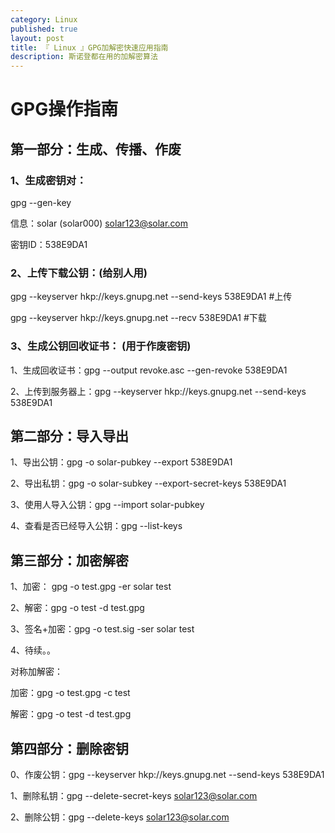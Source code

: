 ```yaml
---
category: Linux
published: true
layout: post
title: 『 Linux 』GPG加解密快速应用指南
description: 斯诺登都在用的加解密算法
---
```


# GPG操作指南

## 第一部分：生成、传播、作废

### 1、生成密钥对：

gpg --gen-key

信息：solar (solar000) solar123@solar.com

密钥ID：538E9DA1

### 2、上传下载公钥：(给别人用)

gpg --keyserver hkp://keys.gnupg.net --send-keys 538E9DA1 \#上传

gpg --keyserver hkp://keys.gnupg.net --recv 538E9DA1 \#下载

### 3、生成公钥回收证书： (用于作废密钥)

1、生成回收证书：gpg --output revoke.asc --gen-revoke 538E9DA1

2、上传到服务器上：gpg --keyserver hkp://keys.gnupg.net --send-keys 538E9DA1

## 第二部分：导入导出

1、导出公钥：gpg -o solar-pubkey --export 538E9DA1

2、导出私钥：gpg -o solar-subkey --export-secret-keys 538E9DA1

3、使用人导入公钥：gpg --import solar-pubkey

4、查看是否已经导入公钥：gpg --list-keys

## 第三部分：加密解密

1、加密： gpg -o test.gpg -er solar test

2、解密：gpg -o test -d test.gpg

3、签名+加密：gpg -o test.sig -ser solar test

4、待续。。

对称加解密：

加密：gpg -o test.gpg -c test

解密：gpg -o test -d test.gpg

## 第四部分：删除密钥

0、作废公钥：gpg --keyserver hkp://keys.gnupg.net --send-keys 538E9DA1

1、删除私钥：gpg --delete-secret-keys solar123@solar.com

2、删除公钥：gpg --delete-keys solar123@solar.com
